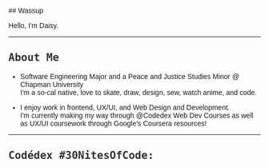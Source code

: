 <head>
  <link href="https://fonts.googleapis.com/css2?family=Lexend:wght@500&family=Merriweather:ital,wght@0,300;0,400;0,700;0,900;1,300;1,400;1,700;1,900&family=Source+Code+Pro:ital,wght@0,200..900;1,200..900&display=swap" rel="stylesheet">
  <style>
    body {
      font-family: 'Lexend', 'Merriweather', sans-serif;
    }
    h2 {
      font-family: 'Source Code Pro', monospace;
      color: #333;
    }
  </style>
</head>
## Wassup  

Hello, I'm Daisy.

---

## About Me

- Software Engineering Major and a Peace and Justice Studies Minor @ Chapman University  
  I'm a so-cal native, love to skate, draw, design, sew, watch anime, and code. 

- I enjoy work in frontend, UX/UI, and Web Design and Development.  
  I'm currently making my way through @Codedex Web Dev Courses as well as UX/UI coursework through Google's Coursera resources!

---

## Codédex #30NitesOfCode:
